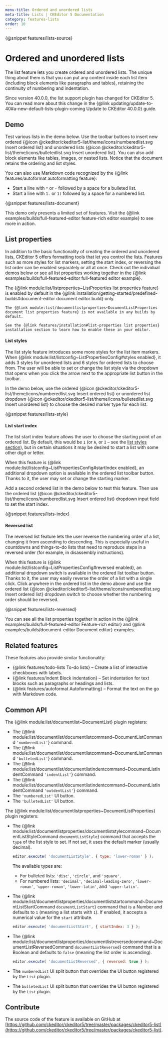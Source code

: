 ```yaml
---
menu-title: Ordered and unordered lists
meta-title: Lists | CKEditor 5 Documentation
category: features-lists
order: 10
---
```


{@snippet features/lists-source}

# Ordered and unordered lists

The list feature lets you create ordered and unordered lists. The unique thing about them is that you can put any content inside each list item (including block elements like paragraphs and tables), retaining the continuity of numbering and indentation.

<info-box warning>
	Since version 40.0.0, the list support plugin has changed for CKEditor&nbsp;5. You can read more about this change in the {@link updating/update-to-40#a-new-default-lists-plugin-coming Update to CKEditor 40.0.0} guide.
</info-box>

## Demo

Test various lists in the demo below. Use the toolbar buttons to insert new ordered {@icon @ckeditor/ckeditor5-list/theme/icons/numberedlist.svg Insert ordered list} and unordered lists {@icon @ckeditor/ckeditor5-list/theme/icons/bulletedlist.svg Insert unordered list}. You can also add block elements like tables, images, or nested lists. Notice that the document retains the ordering and list styles.

You can also use Markdown code recognized by the {@link features/autoformat autoformatting feature}:

* Start a line with `*` or `-` followed by a space for a bulleted list.
* Start a line with `1.` or `1)` followed by a space for a numbered list.

{@snippet features/lists-document}

<info-box info>
	This demo only presents a limited set of features. Visit the {@link examples/builds/full-featured-editor feature-rich editor example} to see more in action.
</info-box>

## List properties

In addition to the basic functionality of creating the ordered and unordered lists, CKEditor&nbsp;5 offers formatting tools that let you control the lists. Features such as more styles for list markers, setting the start index, or reversing the list order can be enabled separately or all at once. Check out the individual demos below or see all list properties working together in the {@link examples/builds/full-featured-editor full-featured editor example}.

<info-box info>
	The {@link module:list/listproperties~ListProperties list properties feature} is enabled by default in the {@link installation/getting-started/predefined-builds#document-editor document editor build} only.

	The {@link module:list/documentlistproperties~DocumentListProperties document list properties feature} is not available in any builds by default.

	See the {@link features/installation#list-properties list properties} installation section to learn how to enable these in your editor.
</info-box>

#### List styles

The list style feature introduces some more styles for the list item markers. When {@link module:list/listconfig~ListPropertiesConfig#styles enabled}, it adds 3 styles for unordered lists and 6 styles for ordered lists to choose from. The user will be able to set or change the list style via the dropdown that opens when you click the arrow next to the appropriate list button in the toolbar.

In the demo below, use the ordered {@icon @ckeditor/ckeditor5-list/theme/icons/numberedlist.svg Insert ordered list} or unordered list dropdown {@icon @ckeditor/ckeditor5-list/theme/icons/bulletedlist.svg Insert unordered list} to choose the desired marker type for each list.

{@snippet features/lists-style}

#### List start index

The list start index feature allows the user to choose the starting point of an ordered list. By default, this would be `1` (or `A`, or `I` &ndash; see the [list styles section](#list-styles)), but in certain situations it may be desired to start a list with some other digit or letter.

When this feature is {@link module:list/listconfig~ListPropertiesConfig#startIndex enabled}, an additional dropdown option is available in the ordered list toolbar button. Thanks to it, the user may set or change the starting marker.

Add a second ordered list in the demo below to test this feature. Then use the ordered list {@icon @ckeditor/ckeditor5-list/theme/icons/numberedlist.svg Insert ordered list} dropdown input field to set the start index.

{@snippet features/lists-index}

#### Reversed list

The reversed list feature lets the user reverse the numbering order of a list, changing it from ascending to descending. This is especially useful in countdowns and things-to-do lists that need to reproduce steps in a reversed order (for example, in disassembly instructions).

When this feature is {@link module:list/listconfig~ListPropertiesConfig#reversed enabled}, an additional dropdown switch is available in the ordered list toolbar button. Thanks to it,  the user may easily reverse the order of a list with a single click. Click anywhere in the ordered list in the demo above and use the ordered list {@icon @ckeditor/ckeditor5-list/theme/icons/numberedlist.svg Insert ordered list} dropdown switch to choose whether the numbering order should be reversed.

{@snippet features/lists-reversed}

<info-box info>
	You can see all the list properties together in action in the {@link examples/builds/full-featured-editor Feature-rich editor} and {@link examples/builds/document-editor Document editor} examples.
</info-box>

## Related features

These features also provide similar functionality:
* {@link features/todo-lists To-do lists} &ndash; Create a list of interactive checkboxes with labels.
* {@link features/indent Block indentation} &ndash; Set indentation for text blocks such as paragraphs or headings and lists.
* {@link features/autoformat Autoformatting} &ndash; Format the text on the go with Markdown code.

## Common API

The {@link module:list/documentlist~DocumentList} plugin registers:

* The {@link module:list/documentlist/documentlistcommand~DocumentListCommand `'numberedList'`} command.
* The {@link module:list/documentlist/documentlistcommand~DocumentListCommand `'bulletedList'`} command.
* The {@link module:list/documentlist/documentlistindentcommand~DocumentListIndentCommand `'indentList'`} command.
* The {@link module:list/documentlist/documentlistindentcommand~DocumentListIndentCommand `'outdentList'`} command.
* The `'numberedList'` UI button.
* The `'bulletedList'` UI button.

The {@link module:list/documentlistproperties~DocumentListProperties} plugin registers:

* The {@link module:list/documentlistproperties/documentliststylecommand~DocumentListStyleCommand `documentListStyle`} command that accepts the `type` of the list style to set. If not set, it uses the default marker (usually decimal).
    ```js
    editor.execute( 'documentListStyle', { type: 'lower-roman' } );
    ```
    The available types are:

    * For bulleted lists: `'disc'`, `'circle'`, and `'square'`.
    * For numbered lists: `'decimal'`, `'decimal-leading-zero'`, `'lower-roman'`, `'upper-roman'`, `'lower-latin'`, and `'upper-latin'`.
* The {@link module:list/documentlistproperties/documentliststartcommand~DocumentListStartCommand `documentListStart`} command that is a Number and defaults to `1` (meaning a list starts with `1`). If enabled, it accepts a numerical value for the `start` attribute.

	```js
    editor.execute( 'documentListStart', { startIndex: 3 } );
    ```

* The {@link module:list/documentlistproperties/documentlistreversedcommand~DocumentListReversedCommand `documentListReversed`} command that is a Boolean and defaults to `false` (meaning the list order is ascending).

	```js
    editor.execute( 'documentListReversed', { reversed: true } );
    ```

* The `numberedList` UI split button that overrides the UI button registered by the `List` plugin.
* The `bulletedList` UI split button that overrides the UI button registered by the `List` plugin.

## Contribute

The source code of the feature is available on GitHub at [https://github.com/ckeditor/ckeditor5/tree/master/packages/ckeditor5-list](https://github.com/ckeditor/ckeditor5/tree/master/packages/ckeditor5-list).
